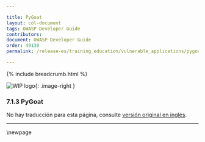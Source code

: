 ```yaml
---

title: PyGoat
layout: col-document
tags: OWASP Developer Guide
contributors:
document: OWASP Developer Guide
order: 49130
permalink: /release-es/training_education/vulnerable_applications/pygoat/

---
```


{% include breadcrumb.html %}

<style type="text/css">
.image-right {
  height: 180px;
  display: block;
  margin-left: auto;
  margin-right: auto;
  float: right;
}
</style>

![WIP logo](../../../assets/images/dg_wip.png "Work in progress"){: .image-right }

### 7.1.3 PyGoat

No hay traducción para esta página, consulte [versión original en inglés][release090103].

----

[release090103]: https://github.com/OWASP/www-project-developer-guide/blob/main/release/09-training-education/01-vulnerable-apps/03-pygoat.md

\newpage
